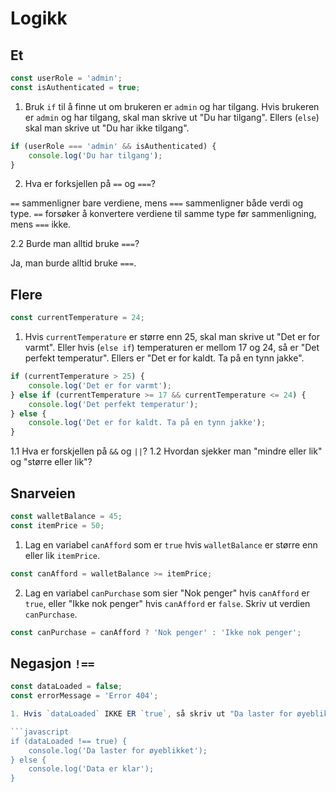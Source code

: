 # Logikk

## Et

```javascript
const userRole = 'admin';
const isAuthenticated = true;
```

1. Bruk `if` til å finne ut om brukeren er `admin` og har tilgang. Hvis brukeren er `admin` og har tilgang, skal man skrive ut "Du har tilgang". Ellers (`else`) skal man skrive ut "Du har ikke tilgang".

```javascript
if (userRole === 'admin' && isAuthenticated) {
    console.log('Du har tilgang');
}
```

2. Hva er forksjellen på `==` og `===`?

`==` sammenligner bare verdiene, mens `===` sammenligner både verdi og type. `==` forsøker å konvertere verdiene til samme type før sammenligning, mens `===` ikke. 

2.2 Burde man alltid bruke `===`?

Ja, man burde alltid bruke `===`.


## Flere

```javascript
const currentTemperature = 24;
```

1. Hvis `currentTemperature` er større enn 25, skal man skrive ut "Det er for varmt". Eller hvis (`else if`) temperaturen er mellom 17 og 24, så er "Det perfekt temperatur". Ellers er "Det er for kaldt. Ta på en tynn jakke".

```javascript
if (currentTemperature > 25) {
    console.log('Det er for varmt');
} else if (currentTemperature >= 17 && currentTemperature <= 24) {
    console.log('Det perfekt temperatur');
} else {
    console.log('Det er for kaldt. Ta på en tynn jakke');
}
```

1.1 Hva er forskjellen på `&&` og `||`?
1.2 Hvordan sjekker man "mindre eller lik" og "større eller lik"?


## Snarveien

```javascript
const walletBalance = 45;
const itemPrice = 50;
```

1. Lag en variabel `canAfford` som er `true` hvis `walletBalance` er større enn eller lik `itemPrice`.

```javascript
const canAfford = walletBalance >= itemPrice;
```

2. Lag en variabel `canPurchase` som sier "Nok penger" hvis `canAfford` er `true`, eller "Ikke nok penger" hvis `canAfford` er `false`. Skriv ut verdien `canPurchase`.

```javascript
const canPurchase = canAfford ? 'Nok penger' : 'Ikke nok penger';
```

## Negasjon `!==`

```javascript
const dataLoaded = false;
const errorMessage = 'Error 404';

1. Hvis `dataLoaded` IKKE ER `true`, så skriv ut "Da laster for øyeblikket". Ellers skriv ut "Data er klar".

```javascript
if (dataLoaded !== true) {
    console.log('Da laster for øyeblikket');
} else {
    console.log('Data er klar');
}
```
